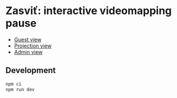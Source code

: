 # Zasviť: interactive videomapping pause

- [Guest view](https://vysehrad-pause.herokuapp.com/)
- [Projection view](https://vysehrad-pause.herokuapp.com/screen.html)
- [Admin view](https://vysehrad-pause.herokuapp.com/config.html)

## Development

```sh
npm ci
npm run dev
```
